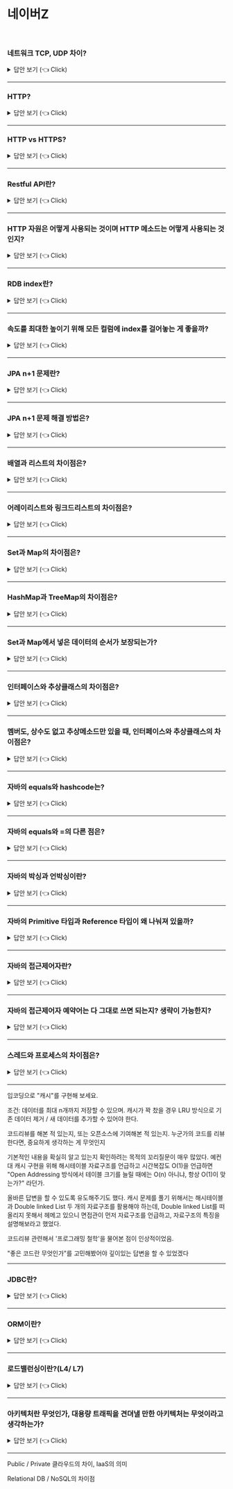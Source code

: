 # 네이버Z
<br>

### 네트워크 TCP, UDP 차이?

<details>
   <summary> 답안 보기 (👈 Click)</summary>
[참고: https://base64.guru/]
   
+  
</details>


-----------------------

### HTTP?

<details>
   <summary> 답안 보기 (👈 Click)</summary>
[참고: HTTP 완벽 가이드 p.287]
   
+    
</details>
 
-----------------------

### HTTP vs HTTPS?

<details>
   <summary> 답안 보기 (👈 Click)</summary>
[참고: HTTP 완벽 가이드 p.287]
   
+    
</details>
 
-----------------------

### Restful API란?

<details>
   <summary> 답안 보기 (👈 Click)</summary>
[참고: ]
   
+    
</details>

-----------------------

### HTTP 자원은 어떻게 사용되는 것이며 HTTP 메소드는 어떻게 사용되는 것인지?

<details>
   <summary> 답안 보기 (👈 Click)</summary>
[참고: ] 

+ 
   
</details>


-----------------------

### RDB index란?

<details>
   <summary> 답안 보기 (👈 Click)</summary>

+ 
</details>


-----------------------

### 속도를 최대한 높이기 위해 모든 컬럼에 index를 걸어놓는 게 좋을까?

<details>
   <summary> 답안 보기 (👈 Click)</summary>

+ 
</details>


-----------------------


### JPA n+1 문제란?

<details>
   <summary> 답안 보기 (👈 Click)</summary>

+ 
</details>


-----------------------

### JPA n+1 문제 해결 방법은?

<details>
   <summary> 답안 보기 (👈 Click)</summary>

+ 
</details>


-----------------------

### 배열과 리스트의 차이점은?

<details>
   <summary> 답안 보기 (👈 Click)</summary>
[참고: 자바의 정석 p.581]

+ 배열 -
  리스트 - List 인터페이스는 중복을 허용하면서 저장순서가 유지되는 컬렉션을 구현하는데 사용된다.
           List 인터페이스에 정의된 메서드는 다음과 같다.
           Collection 인터페이스로부터 상속받은 것들은 제외하였다.  
   
</details>


-----------------------

### 어레이리스트와 링크드리스트의 차이점은?

<details>
   <summary> 답안 보기 (👈 Click)</summary>
[참고: 자바의 정석 p.584, p.596] 
+ ArrayList - ArrayList는 컬렉션 프레임웍에서 가장 많이 사용되는 컬렉션 클래스일 것이다.
              이 ArrayList는 List인터페이스를 구현하기 때문에 데이터의 저장순서가 유지되고 중복을 허용한다는 특징을 갖는다.
              ArrayList는 기존의 Vector를 개선한 것으로 Vector와 구현원리와 기능적인 측면에서 동일하다고 할 수 있다.
              앞에서 얘기했던 것과 같이 Vector는 기존에 작성된 소스와의 호환성을 위해서 계속 남겨 두고 있을 뿐이기 때문에
              가능하면 Vector보다는 ArrayList를 사용하자.
              ArrayList는 Object배열을 이용해서 데이터를 순차적으로 저장한다.
              예를 들면, 첫 번째로 저장한 객체는 Object 배열의 0번째 위치에 저장되고,
              그 다음에 저장하는 객체는 1번째 위치에 저장된다.
              이런 식으로 계속 배열에 순서대로 저장되며, 배열에 더 이상 저장할 공간이 없으면 보다 큰 새로운 배열을 생성해서
              기존의 배열에 저장된 내용을 새로운 배열에 복사한 다음에 저장된다.             
  LinkedList - 배열은 가장 기본적인 형태의 자료구조로 구조가 간단하며, 사용하기 쉽고 데이터를 읽어 오는데 걸리는 시간(접근 시간, access time)이
               가장 빠르다는 장점을 가지고 있지만 다음과 같은 단점도 가지고 있다.
               1. 크기를 변경할 수 없다
               - 크기를 변경할 수 없으므로 새로운 배열을 생성해서 데이터를 복사해야 한다.
               - 실행속도를 향상시키기 위해서는 충분히 큰 크기의 배열을 생성해야 하므로 메모리가 낭비된다.
               2. 비순차적인 데이터의 추가 또는 삭제에 시간이 많이 걸린다.
               - 차례대로 데이터를 추가하고 마지막에서부터 데이터를 삭제하는 것은 빠르지만,
                 배열의 중간에 데이터를 추가하려면, 빈자리를 만들기 위해 다른 데이터들을 복사해서 이동해야 한다.

               이러한 배열의 단점을 보완하기 위해서 링크드 리스트(linked list)라는 자료구조가 고안되었다.
               배열은 모든 데이터가 연속적으로 존재하지만, 링크드 리스트는 불연속적으로 존재하는 데이터를 서로 연결(link)한 형태로 구성되어 있다.

               위의 그림에서 알 수 있듯이 링크드 리스트의 각 요소(node)들은 자신과 연결된 다음 요소에 대한 참조(주소값)와 데이터로 구성되어 있다.
               링크드 리스트에서의 데이터 삭제는 간단하다. 삭제하고자 하는 요소의 이전요소가 삭제하고자 하는 요소의 다음 요소를 참조하도록 변경하기만 하면 된다.
               단 하나의 참조만 변경하면 삭제가 이루어지는 것이다. 배열처럼 데이터를 이동하기 위해 복사하는 과정이 없기 때문에 처리속도가 매우 빠르다.

               새로운 데이터를 추가할 때는 새로운 요소를 생성한 다음 추가하고자 하는 위치의 이전 요소의 참조를 새로운 요소에 대한 참조로 변경해주고,
               새로운 요소가 그 다음 요소를 참조하도록 변경하기만 하면 되므로 처리속도가 매우 빠르다.

               링크드 리스트는 이동방향이 단방향이기 때문에 다음 요소에 대한 접근은 쉽지만 이전요소에 대한 접근은 어렵다.
               이 점을 보완한 것이 더블 링크드 리스트(이중 연결리스트, doubly linked list)이다.
               더블 링크드 리스트는 단순히 링크드 리스트에 참조변수를 하나 더 추가하여 다음 요소에 대한 참조뿐 아니라
               이전 요소에 대한 참조가 가능하도록 했을 뿐, 그 외에는 링크드 리스트와 같다.
               더블 링크드 리스트는 링크드 리스트보다 각 요소에 대한 접근과 이동이 쉽기 때문에 링크드 리스트보다 더 많이 사용된다.            
</details>


-----------------------

### Set과 Map의 차이점은?

<details>
   <summary> 답안 보기 (👈 Click)</summary>
[참고: 자바의 정석 p.579]
+ Set은 순서를 유지하지 않는 데이터의 집합이며 데이터의 중복을 허용하지 않는다.
  구현 클래스로는 HashSet과 TreeSet이 있다. 
  Map은 키(key)와 값(value)의 쌍(pair)으로 이루어진 데이터의 집합이다. 
  순서는 유지되지 않으며, 키는 중복을 허용하지 않고, 값은 중복을 허용한다.    
</details>


-----------------------

### HashMap과 TreeMap의 차이점은?

<details>
   <summary> 답안 보기 (👈 Click)</summary>
[참고: 자바의 정석 p.644, 
+ HashTable과 HashMap의 관계는 Vector와 ArrayList의 관계와 같아서 HashTable보다는 
</details>


-----------------------

### Set과 Map에서 넣은 데이터의 순서가 보장되는가?

<details>
   <summary> 답안 보기 (👈 Click)</summary>

+ 
</details>


-----------------------

### 인터페이스와 추상클래스의 차이점은?

<details>
   <summary> 답안 보기 (👈 Click)</summary>

+ 
</details>


-----------------------

### 멤버도, 상수도 없고 추상메소드만 있을 때, 인터페이스와 추상클래스의 차이점은?

<details>
   <summary> 답안 보기 (👈 Click)</summary>

+ 
</details>


-----------------------

### 자바의 equals와 hashcode는?

<details>
   <summary> 답안 보기 (👈 Click)</summary>

+ 
</details>


-----------------------

### 자바의 equals와 =의 다른 점은?

<details>
   <summary> 답안 보기 (👈 Click)</summary>

+ 
</details>


-----------------------

### 자바의 박싱과 언박싱이란?

<details>
   <summary> 답안 보기 (👈 Click)</summary>

+ 
</details>


-----------------------

### 자바의 Primitive 타입과 Reference 타입이 왜 나눠져 있을까?

<details>
   <summary> 답안 보기 (👈 Click)</summary>

+ 
</details>


-----------------------

### 자바의 접근제어자란?

<details>
   <summary> 답안 보기 (👈 Click)</summary>

+ 
</details>


-----------------------

### 자바의 접근제어자 예약어는 다 그대로 쓰면 되는지? 생략이 가능한지?
<details>
   <summary> 답안 보기 (👈 Click)</summary>

+ 
</details>


-----------------------

### 스레드와 프로세스의 차이점은?
<details>
   <summary> 답안 보기 (👈 Click)</summary>

+ 
</details>


-----------------------


 

 
입코딩으로 "캐시"를 구현해 보세요.

조건: 데이터를 최대 n개까지 저장할 수 있으며. 캐시가 꽉 찼을 경우 LRU 방식으로 기존 데이터 제거 / 새 데이터를 추가할 수 있어야 한다.

코드리뷰를 해본 적 있는지, 또는 오픈소스에 기여해본 적 있는지. 누군가의 코드를 리뷰한다면, 중요하게 생각하는 게 무엇인지

기본적인 내용을 확실히 알고 있는지 확인하려는 목적의 꼬리질문이 매우 많았다. 예컨대 캐시 구현을 위해 해시테이블 자료구조를 언급하고 시간복잡도 O(1)을 언급하면 "Open Addressing 방식에서 테이블 크기를 늘릴 때에는 O(n) 아니냐, 항상 O(1)이 맞는가?" 라던가.

올바른 답변을 할 수 있도록 유도해주기도 했다. 캐시 문제를 풀기 위해서는 해시테이블과 Double linked List 두 개의 자료구조를 활용해야 하는데, Double linked List를 떠올리지 못해서 헤메고 있으니 면접관이 먼저 자료구조를 언급하고, 자료구조의 특징을 설명해보라고 했었다.

코드리뷰 관련해서 '프로그래밍 철학'을 물어본 점이 인상적이었음.

"좋은 코드란 무엇인가"를 고민해봤어야 깊이있는 답변을 할 수 있었겠다

-----------------------

### JDBC란?
<details>
   <summary> 답안 보기 (👈 Click)</summary>
[참고: 토비의 스프링 2권 P.243]
+  JDBC는 자바의 데이터 액세스 기술의 기본이 되는 로우레벨의 API다. 
  JDBC는 표준 인터페이스를 제공하고, 각 DB 벤더와 개발팀에서 이 인터페이스를 구현한
드라이버를 제공하는 방식으로 사용된다. 그 덕분에 SQL의 호환성만 유지한다면
JDBC로 개발한 코드는 DB가 변경돼도 그대로 재사용할 수 있다는 장점이 있다. 

JDBC는 모든 자바의 데이터 액세스 기술의 근간이 된다.
엔티티 클래스와 애노테이션을 이용하는 최신 ORM 기술도 내부적으로는 DB와의 연동을 위해
JDBC를 이용한다. 그만큼 안정적이고 유연한 기술이라고 볼 수 있지만, 
반대로 점차 로우레벨 기술로 취급되고 있다는 뜻이기도 하다. 

Vol.1에서 이미 JDBC API를 이용한 개발 방식의 문제점과 한계 등을 살펴봤다.
간단한 SQL을 하나 실행하는 데도 매우 번잡한 코드가 필요하고,
DB에 따라 일관성 없는 정보를 가진 채로 던져지는 체크 예외를 처리해야 하며,
SQL은 코드 내에서 직접 문자로 제공해야 하는 등의 불편을 감수해야 한다.
자칫 커넥션과 같은 공유 리소스를 제대로 릴리스해주지 않으면 
시간이 지나면서 시스템의 자원이 바닥나는 심각한 버그를 심어놓을 수도 있다.
JDBC는 대부분의 개발자가 가장 잘 알고 있는 친숙한 데이터 액세스 기술이다. 
따라서 별도의 학습 없이도 개발이 가능하다는 장점이 있다. 

스프링 JDBC는 이러한 JDBC 개발의 장점과 단순성을 그대로 유지하면서도 기존 JDBC API
사용 방법의 단점을 템플릿/콜백 패턴을 이용해 극복할 수 있게 해주고,
가장 간결한 형태의 API의 사용법을 제공하며,
JDBC API에서는 지원되지 않는 편리한 기능을 제공해주기도 한다. 
물론 그만큼 스프링 JDBC API의 사용 방법과 동작 원리를 익혀야 한다는 부담이 있지만
한 번 익숙해지면 웬만한 최신 데이터 액세스 기술 못지않은 생산성과 안정성을 확보할 수 있고,
동시에 JDBC가 제공하는 모든 기능을 100% 활용할 수도 있다.

JDBC의 예제 코드는 springbook.learningtest.spring.jdbc 패키지에서 찾을 수 있다. 

</details>


-----------------------

### ORM이란?
<details>
   <summary> 답안 보기 (👈 Click)</summary>
[참고: ]
+  
</details>


-----------------------

### 로드밸런싱이란?(L4/ L7)
<details>
   <summary> 답안 보기 (👈 Click)</summary>
[참고: 가상 면접 사례로 배우는 대규모 시스템 설계 기초 p.6]
+  로드밸런서는 부하 분산 집합에 속한 웹 서버들에게 트래픽 부하를 고르게 분산하는 역할을 한다
그림 1-4는 로드밸런서가 어떻게 동작하는지 보여주고 있다.

그림 1-4와 같이, 사용자는 로드밸런서의 공개 IP 주소(publi IP address)로 접속한다.
따라서 웹 서버는 클라이언트의 접속을 직접 처리하지 않는다.
더 나은 보안을 위해, 서버 간 통신에는 사설 IP 주소(private IP address)가 이용된다.
사설 IP 주소는 같은 네트워크에 속한 서버 사이의 통신에만 쓰일 수 있는 IP 주소로,
인터넷을 통해서는 접속할 수 없다.
로드밸런서는 웹 서버와 통신하기 위해 바로 이 사설 주소를 이용한다.

그림 1-4에 나온대로, 부하 분산 집합에 또 하나의 웹 서버를 추가하고 나면
장애를 자동복구하지 못하는 문제(no failover)는 해소되며,
웹 계층의 가용성(availability)은 향상된다.
좀 더 구체적으로 살펴보면 다음과 같다.

1) 서버 1이 다운되면(offline) 모든 트래픽은 서버 2로 전송된다.
   따라서 웹 사이트 전체가 다운되는 일이 방지된다.
   부하를 나누기 위해 새로운 서버를 추가할 수도 있다.

2) 웹사이트로 유입되는 트래픽이 가파르게 증가하면, 
    두 대의 서버로 트래픽을 감당할 수 없는 시점이 오는데,
   로드밸런서가 있으므로 우아하게 대처할 수 있다.
    웹 서버 계층에 더 많은 서버를 추가하기만 하면 된다. 
   그러면 로드밸런서가 자동적으로 트래픽을 분산하기 시작할 것이다.
</details>



-----------------------
### 아키텍처란 무엇인가, 대용량 트래픽을 견뎌낼 만한 아키텍처는 무엇이라고 생각하는가?
<details>
   <summary> 답안 보기 (👈 Click)</summary>
[참고: ]
+  
</details>



-----------------------


Public / Private 클라우드의 차이, IaaS의 의미

Relational DB / NoSQL의 차이점

